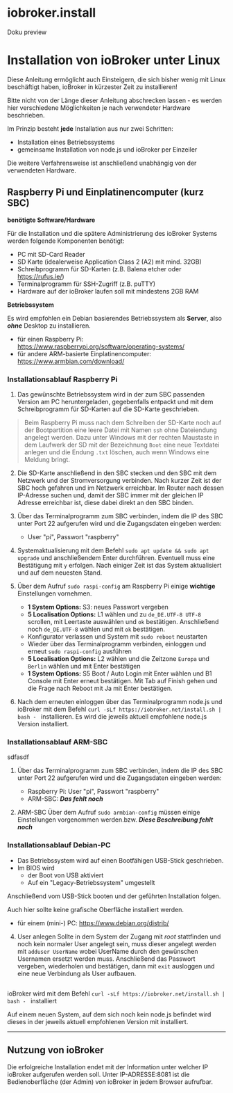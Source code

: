 # iobroker.install
Doku preview



# Installation von ioBroker unter Linux

Diese Anleitung ermöglicht auch Einsteigern, die sich bisher wenig mit Linux 
beschäftigt haben, ioBroker in kürzester Zeit zu installieren!

Bitte nicht von der Länge dieser Anleitung abschrecken lassen - es werden hier 
verschiedene Möglichkeiten je nach verwendeter Hardware beschrieben.

Im Prinzip besteht **jede** Installation aus nur zwei Schritten:
* Installation eines Betriebssystems
* gemeinsame Installation von node.js und ioBroker per Einzeiler

Die weitere Verfahrensweise ist anschließend unabhängig von der verwendeten Hardware.



## Raspberry Pi und Einplatinencomputer (kurz SBC)

**benötigte Software/Hardware**

Für die Installation und die spätere Administrierung des ioBroker Systems werden 
folgende Komponenten benötigt:
* PC mit SD-Card Reader
* SD Karte (idealerweise Application Class 2 (A2) mit mind. 32GB)
* Schreibprogramm für SD-Karten (z.B. Balena etcher oder https://rufus.ie/)
* Terminalprogramm für SSH-Zugriff (z.B. puTTY)
* Hardware auf der ioBroker laufen soll mit mindestens 2GB RAM


**Betriebssystem**

Es wird empfohlen ein Debian basierendes Betriebssystem als **Server**, also ***ohne*** Desktop zu installieren.

* für einen Raspberry Pi: https://www.raspberrypi.org/software/operating-systems/
* für andere ARM-basierte Einplatinencomputer: https://www.armbian.com/download/

### Installationsablauf Raspberry Pi

1. Das gewünschte Betriebssystem wird in der zum SBC passenden Version am PC heruntergeladen, 
gegebenfalls entpackt und mit dem Schreibprogramm für SD-Karten auf die SD-Karte geschrieben.
> Beim Raspberry Pi muss nach dem Schreiben der SD-Karte noch auf der Bootpartition
> eine leere Datei mit Namen `ssh` ohne Dateiendung angelegt werden. 
> Dazu unter Windows mit der rechten Maustaste in dem Laufwerk der SD mit der 
> Bezeichnung `Boot` eine neue Textdatei anlegen und die Endung `.txt` löschen, 
> auch wenn Windows eine Meldung bringt.

2. Die SD-Karte anschließend in den SBC stecken und den SBC mit dem Netzwerk und der 
Stromversorgung verbinden.
Nach kurzer Zeit ist der SBC hoch gefahren und im Netzwerk erreichbar. Im Router 
nach dessen IP-Adresse suchen und, damit der SBC immer mit der gleichen IP Adresse
erreichbar ist, diese dabei direkt an den SBC binden.

3. Über das Terminalprogramm zum SBC verbinden, indem die IP des SBC unter Port 22 
aufgerufen wird und die Zugangsdaten eingeben werden:

	* User "pi", Passwort "raspberry"

4. Systemaktualisierung mit dem Befehl `sudo apt update && sudo apt upgrade` und 
anschließendem Enter durchführen. Eventuell muss eine Bestätigung mit `y` erfolgen. 
Nach einiger Zeit ist das System aktualisiert und auf dem neuesten Stand.

5. Über dem Aufruf `sudo raspi-config` am  Raspberry Pi einige **wichtige** 
Einstellungen vornehmen.
	* **1 System Options:** S3: neues Passwort vergeben
	* **5 Localisation Options:** L1 wählen und zu `de_DE.UTF-8 UTF-8` scrollen, mit Leertaste auswählen und `ok` bestätigen. Anschließend noch `de_DE.UTF-8` wählen und mit `ok` bestätigen.
	* Konfigurator verlassen und System mit `sudo reboot` neustarten
	* Wieder über das Terminalprogramm verbinden, einloggen und erneut `sudo raspi-config` ausführen
	* **5 Localisation Options:** L2 wählen und die Zeitzone `Europa` und `Berlin` wählen und mit Enter bestätigen
	* **1 System Options:** S5 Boot / Auto Login mit Enter wählen und B1 Console mit Enter erneut bestätigen.
	Mit Tab auf Finish gehen und die Frage nach Reboot mit Ja mit Enter bestätigen.
    
6. Nach dem erneuten einloggen über das Terminalprogramm node.js und ioBroker mit dem Befehl 
`curl -sLf https://iobroker.net/install.sh | bash - ` 
installieren. Es wird die jeweils aktuell empfohlene node.js Version installiert.

### Installationsablauf ARM-SBC
sdfasdf
1. Über das Terminalprogramm zum SBC verbinden, indem die IP des SBC unter Port 22 
aufgerufen wird und die Zugangsdaten eingeben werden:

	* Raspberry Pi: User "pi", Passwort "raspberry"
	* ARM-SBC: ***Das fehlt noch***

2. ARM-SBC
    Über dem Aufruf `sudo armbian-config` müssen einige Einstellungen vorgenommen werden.bzw.
    ***Diese Beschreibung fehlt noch***

### Installationsablauf Debian-PC
* Das Betriebssystem wird auf einen Bootfähigen USB-Stick geschrieben.
* Im BIOS wird
  * der Boot von USB aktiviert 
  * Auf ein "Legacy-Betriebssystem" umgestellt
  
Anschließend vom USB-Stick booten und der geführten Installation folgen.

Auch hier sollte keine grafische Oberfläche installiert werden.

* für einem (mini-) PC: https://www.debian.org/distrib/
4. User anlegen
Sollte in dem System der Zugang mit *root* stattfinden und noch kein normaler User angelegt sein, muss dieser angelegt werden mit `adduser UserName` wobei UserName durch den gewünschen Usernamen ersetzt werden muss.
Anschließend das Passwort vergeben, wiederholen und bestätigen, dann mit `exit` ausloggen und eine neue Verbindung als User aufbauen.
## 

ioBroker wird mit dem Befehl `curl -sLf https://iobroker.net/install.sh | bash - ` installiert

Auf einem neuen System, auf dem sich noch kein node.js befindet wird dieses in der jeweils aktuell empfohlenen Version mit installiert.

---

## Nutzung von ioBroker
Die erfolgreiche Installation endet mit der Information unter welcher IP ioBroker aufgerufen werden soll. Unter IP-ADRESSE:8081 ist die Bedienoberfläche (der Admin) von ioBroker in jedem Browser aufrufbar.
